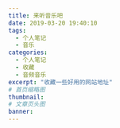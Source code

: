 ```yaml
---
title: 来听音乐吧
date: 2019-03-20 19:40:10
tags:
  - 个人笔记
  - 音乐
categories:
  - 个人笔记
  - 收藏
  - 音频音乐
excerpt: "收藏一些好用的网站地址"
# 首页缩略图
thumbnail:
# 文章页头图
banner:
---
```


